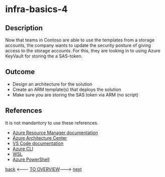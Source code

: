 # infra-basics-4

## Description

Now that teams in Contoso are able to use the templates from a storage accounts, the company wants to update the security posture of giving access to the storage accounts. For this, they are looking in to using Azure KeyVault for storing the a SAS-token.

## Outcome

- Design an architecture for the solution
- Create an ARM template(s) that deploys the solution
- Make sure you are storing the SAS token via ARM (no script)

## References

It is not mandantory to use these references.

- [Azure Resource Manager documentation](https://docs.microsoft.com/en-us/azure/azure-resource-manager/)
- [Azure Architecture Center](https://docs.microsoft.com/en-us/azure/architecture/)
- [VS Code documentation](https://code.visualstudio.com/Docs)
- [Azure CLI](https://docs.microsoft.com/en-us/cli/azure/reference-index?view=azure-cli-latest)
- [WSL](https://docs.microsoft.com/en-us/windows/wsl/about)
- [Azure PowerShell](https://docs.microsoft.com/en-us/powershell/azure/?view=azps-6.6.0)

[back](./infra-basics-3.md) <--- [TO OVERVIEW](../Infrastructure.md)---> [next](./infra-basics-5.md)

